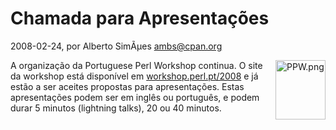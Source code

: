 
# Chamada para Apresentações

 2008-02-24, por Alberto SimÃµes <ambs@cpan.org>

<form mt:asset-id="7" class="mt-enclosure mt-enclosure-image" contenteditable="false"><a href="http://perl.pt/PPW.png"><img alt="PPW.png" src="%%BASE_URI%%imgs/PPW-thumb-80x95.png" class="mt-image-right" style="margin: 0pt 0pt 20px 20px; float: right;" height="95" width="80" /></a></form>A organização da Portuguese Perl Workshop continua. O site da workshop está disponível em <a href="http://workshop.perl.pt/2008">workshop.perl.pt/2008</a> e já estão a ser aceites propostas para apresentações. Estas apresentações podem ser em inglês ou português, e podem durar 5 minutos (lightning talks), 20 ou 40 minutos.<br /> 
